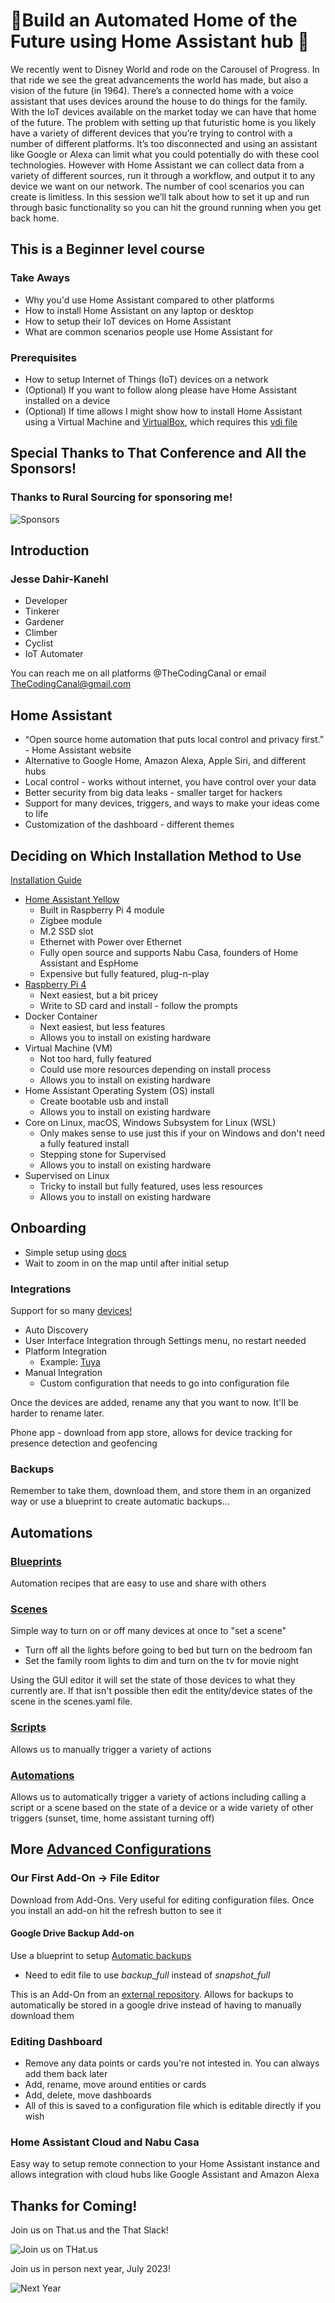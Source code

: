 # 🏡Build an Automated Home of the Future using Home Assistant hub 🐋
We recently went to Disney World and rode on the Carousel of Progress. In that ride we see the great advancements the world has made, but also a vision of the future (in 1964). There’s a connected home with a voice assistant that uses devices around the house to do things for the family. With the IoT devices available on the market today we can have that home of the future.
The problem with setting up that futuristic home is you likely have a variety of different devices that you’re trying to control with a number of different platforms. It’s too disconnected and using an assistant like Google or Alexa can limit what you could potentially do with these cool technologies. However with Home Assistant we can collect data from a variety of different sources, run it through a workflow, and output it to any device we want on our network. The number of cool scenarios you can create is limitless. In this session we’ll talk about how to set it up and run through basic functionality so you can hit the ground running when you get back home.

## This is a Beginner level course
### Take Aways
- Why you'd use Home Assistant compared to other platforms
- How to install Home Assistant on any laptop or desktop
- How to setup their IoT devices on Home Assistant
- What are common scenarios people use Home Assistant for

### Prerequisites
- How to setup Internet of Things (IoT) devices on a network
- (Optional) If you want to follow along please have Home Assistant installed on a device
- (Optional) If time allows I might show how to install Home Assistant using a Virtual Machine and [VirtualBox](https://www.virtualbox.org/), which requires this [vdi file](https://github.com/home-assistant/operating-system/releases/download/8.2/haos_ova-8.2.vdi.zip)

## Special Thanks to That Conference and All the Sponsors!
### Thanks to Rural Sourcing for sponsoring me!
![Sponsors](https://i.imgur.com/yeQN7Mp.png)

## Introduction
### Jesse Dahir-Kanehl

- Developer
- Tinkerer
- Gardener
- Climber
- Cyclist
- IoT Automater

You can reach me on all platforms @TheCodingCanal or email TheCodingCanal@gmail.com

## Home Assistant
- “Open source home automation that puts local control and privacy first.” - Home Assistant website
- Alternative to Google Home, Amazon Alexa, Apple Siri, and different hubs
- Local control - works without internet, you have control over your data
- Better security from big data leaks - smaller target for hackers
- Support for many devices, triggers, and ways to make your ideas come to life
- Customization of the dashboard - different themes

## Deciding on Which Installation Method to Use
[Installation Guide](https://www.home-assistant.io/installation/)

- [Home Assistant Yellow](https://www.crowdsupply.com/nabu-casa/home-assistant-yellow)
    - Built in Raspberry Pi 4 module
    - Zigbee module
    - M.2 SSD slot
    - Ethernet with Power over Ethernet
    - Fully open source and supports Nabu Casa, founders of Home Assistant and EspHome
    - Expensive but fully featured, plug-n-play
- [Raspberry Pi 4](https://smile.amazon.com/Raspberry-Model-2019-Quad-Bluetooth/dp/B07TC2BK1X)
    - Next easiest, but a bit pricey
    - Write to SD card and install - follow the prompts
- Docker Container
    - Next easiest, but less features
    - Allows you to install on existing hardware
- Virtual Machine (VM)
    - Not too hard, fully featured
    - Could use more resources depending on install process
    - Allows you to install on existing hardware
- Home Assistant Operating System (OS) install
    - Create bootable usb and install
    - Allows you to install on existing hardware
- Core on Linux, macOS, Windows Subsystem for Linux (WSL)
    - Only makes sense to use just this if your on Windows and don't need a fully featured install
    - Stepping stone for Supervised
    - Allows you to install on existing hardware
- Supervised on Linux
    - Tricky to install but fully featured, uses less resources
    - Allows you to install on existing hardware

## Onboarding
- Simple setup using [docs](https://www.home-assistant.io/getting-started/onboarding/)
- Wait to zoom in on the map until after initial setup

### Integrations
Support for so many [devices!](https://www.home-assistant.io/integrations/)

- Auto Discovery
- User Interface Integration through Settings menu, no restart needed
- Platform Integration
    - Example: [Tuya](https://www.home-assistant.io/integrations/tuya/)
- Manual Integration
    - Custom configuration that needs to go into configuration file

Once the devices are added, rename any that you want to now. It'll be harder to rename later.

Phone app - download from app store, allows for device tracking for presence detection and geofencing

### Backups
Remember to take them, download them, and store them in an organized way or use a blueprint to create automatic backups...

## Automations

### [Blueprints](https://www.home-assistant.io/docs/automation/using_blueprints/)
Automation recipes that are easy to use and share with others

### [Scenes](https://www.home-assistant.io/docs/scene/editor/)
Simple way to turn on or off many devices at once to "set a scene"
- Turn off all the lights before going to bed but turn on the bedroom fan
- Set the family room lights to dim and turn on the tv for movie night

Using the GUI editor it will set the state of those devices to what they currently are. If that isn't possible then edit the entity/device states of the scene in the scenes.yaml file.

### [Scripts](https://www.home-assistant.io/integrations/script/)

Allows us to manually trigger a variety of actions

### [Automations](https://www.home-assistant.io/getting-started/automation/)

Allows us to automatically trigger a variety of actions including calling a script or a scene based on the state of a device or a wide variety of other triggers (sunset, time, home assistant turning off)

## More [Advanced Configurations](https://www.home-assistant.io/getting-started/configuration/)

### Our First Add-On -> File Editor
Download from Add-Ons. Very useful for editing configuration files. Once you install an add-on hit the refresh button to see it

#### Google Drive Backup Add-on
 Use a blueprint to setup [Automatic backups](https://community.home-assistant.io/t/create-automated-backups-every-day/254039)
 - Need to edit file to use *backup_full* instead of *snapshot_full*

This is an Add-On from an [external repository](https://github.com/sabeechen/hassio-google-drive-backup). Allows for backups to automatically be stored in a google drive instead of having to manually download them

### Editing Dashboard
- Remove any data points or cards you're not intested in. You can always add them back later
- Add, rename, move around entities or cards
- Add, delete, move dashboards
- All of this is saved to a configuration file which is editable directly if you wish

### Home Assistant Cloud and Nabu Casa
Easy way to setup remote connection to your Home Assistant instance and allows integration with cloud hubs like Google Assistant and Amazon Alexa

## Thanks for Coming!
Join us on That.us and the That Slack!

![Join us on THat.us](https://i.imgur.com/w7F8l2y.png)

Join us in person next year, July 2023!

![Next Year](https://i.imgur.com/l1GU45T.png)
